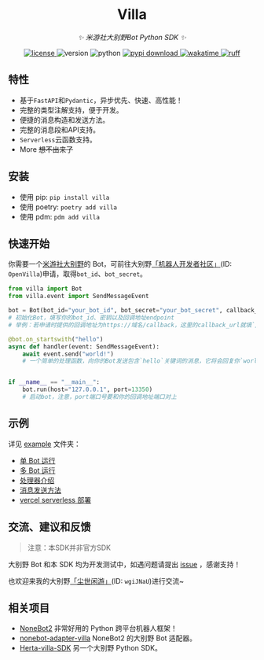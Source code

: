 <div align="center">

# Villa

_✨ 米游社大别野Bot Python SDK ✨_

<a href="https://cdn.jsdelivr.net/gh/CMHopeSunshine/villa-py@master/LICENSE">
    <img src="https://img.shields.io/github/license/CMHopeSunshine/villa-py" alt="license">
</a>
<img src="https://img.shields.io/pypi/v/villa" alt="version">
<img src="https://img.shields.io/badge/Python-3.8+-yellow" alt="python">
<a href="https://pypi.python.org/pypi/villa">
  <img src="https://img.shields.io/pypi/dm/villa" alt="pypi download">
</a>
<a href="https://wakatime.com/badge/user/eed3f89c-5d65-46e6-ab19-78dcc4b62b3f/project/d3b88a99-17c2-4c98-bbc2-c1949ce7c078">
  <img src="https://wakatime.com/badge/user/eed3f89c-5d65-46e6-ab19-78dcc4b62b3f/project/d3b88a99-17c2-4c98-bbc2-c1949ce7c078.svg" alt="wakatime">
</a>
<a href="https://github.com/astral-sh/ruff">
  <img src="https://img.shields.io/endpoint?url=https://raw.githubusercontent.com/charliermarsh/ruff/main/assets/badge/v2.json" alt="ruff">
</a>

</div>

## 特性

- 基于`FastAPI`和`Pydantic`，异步优先、快速、高性能！
- 完整的类型注解支持，便于开发。
- 便捷的消息构造和发送方法。
- 完整的消息段和API支持。
- `Serverless`云函数支持。
- More ~~想不出来了~~

## 安装

- 使用 pip: `pip install villa`
- 使用 poetry: `poetry add villa`
- 使用 pdm: `pdm add villa`

## 快速开始

你需要一个[米游社大别野](https://dby.miyoushe.com/chat)的 Bot，可前往大别野[「机器人开发者社区」](https://dby.miyoushe.com/chat/463/20020)(ID: `OpenVilla`)申请，取得`bot_id`、`bot_secret`。

```python
from villa import Bot
from villa.event import SendMessageEvent

bot = Bot(bot_id="your_bot_id", bot_secret="your_bot_secret", callback_url="your_callback_url_endpoint")
# 初始化Bot，填写你的bot_id、密钥以及回调地址endpoint
# 举例：若申请时提供的回调地址为https://域名/callback，这里的callback_url就填`/callback`

@bot.on_startswith("hello")
async def handler(event: SendMessageEvent):
    await event.send("world!")
    # 一个简单的处理函数，向你的Bot发送包含`hello`关键词的消息，它将会回复你`world`！


if __name__ == "__main__":
    bot.run(host="127.0.0.1", port=13350)
    # 启动bot，注意，port端口号要和你的回调地址端口对上
```


## 示例

详见 [example](https://github.com/CMHopeSunshine/villa-py/tree/main/example) 文件夹：

- [单 Bot 运行](https://github.com/CMHopeSunshine/villa-py/blob/main/example/single_bot.py)
- [多 Bot 运行](https://github.com/CMHopeSunshine/villa-py/blob/main/example/multiple_bots.py)
- [处理器介绍](https://github.com/CMHopeSunshine/villa-py/blob/main/example/handle_func.py)
- [消息发送方法](https://github.com/CMHopeSunshine/villa-py/blob/main/example/send_message.py)
- [vercel serverless 部署](https://github.com/CMHopeSunshine/villa-py/blob/main/example/vercel.py)

## 交流、建议和反馈

> 注意：本SDK并非官方SDK

大别野 Bot 和本 SDK 均为开发测试中，如遇问题请提出 [issue](https://github.com/CMHopeSunshine/villa-py/issues) ，感谢支持！

也欢迎来我的大别野[「尘世闲游」]((https://dby.miyoushe.com/chat/1047/21652))(ID: `wgiJNaU`)进行交流~

## 相关项目

- [NoneBot2](https://github.com/nonebot/nonebot2) 非常好用的 Python 跨平台机器人框架！
- [nonebot-adapter-villa](https://github.com/CMHopeSunshine/nonebot-adapter-villa) NoneBot2 的大别野 Bot 适配器。
- [Herta-villa-SDK](https://github.com/MingxuanGame/Herta-villa-SDK) 另一个大别野 Python SDK。
